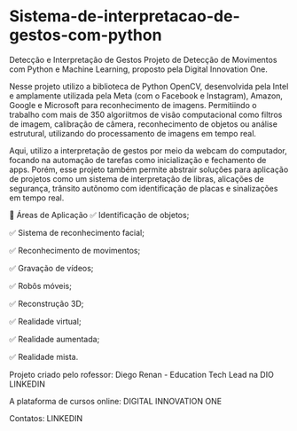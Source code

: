 # Sistema-de-interpretacao-de-gestos-com-python

Detecção e Interpretação de Gestos
Projeto de Detecção de Movimentos com Python e Machine Learning, proposto pela Digital Innovation One.

Nesse projeto utilizo a biblioteca de Python OpenCV, desenvolvida pela Intel e amplamente utilizada pela Meta (com o Facebook e Instagram), Amazon, Google e Microsoft para reconhecimento de imagens. Permitiindo o trabalho com mais de 350 algoriitmos de visão computacional como filtros de imagem, calibração de câmera, reconhecimento de objetos ou análise estrutural, utilizando do processamento de imagens em tempo real.

Aqui, utilizo a interpretação de gestos por meio da webcam do computador, focando na automação de tarefas como inicialização e fechamento de apps. Porém, esse projeto também permite abstrair soluções para aplicação de projetos como um sistema de interpretação de libras, alicações de segurança, trânsito autônomo com identificação de placas e sinalizações em tempo real.

🛑 Áreas de Aplicação
✅ Identificação de objetos;

✅ Sistema de reconhecimento facial;

✅ Reconhecimento de movimentos;

✅ Gravação de vídeos;

✅ Robôs móveis;

✅ Reconstrução 3D;

✅ Realidade virtual;

✅ Realidade aumentada;

✅ Realidade mista.

Projeto criado pelo rofessor: Diego Renan - Education Tech Lead na DIO LINKEDIN

A plataforma de cursos online: DIGITAL INNOVATION ONE

Contatos: LINKEDIN
